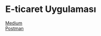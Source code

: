 # E-ticaret Uygulaması

<a href="https://medium.com/@erdoganyesil3/list/merhaba-dunya-9c11691e0fec">Medium</a>
<br/>
<a href="https://www.postman.com/erdodocomp/workspace/e-ticaret/overview" >Postman</a>
